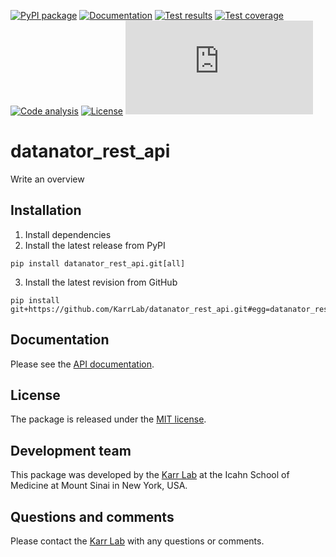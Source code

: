 [![PyPI package](https://img.shields.io/pypi/v/datanator_rest_api.svg)](https://pypi.python.org/pypi/datanator_rest_api)
[![Documentation](https://readthedocs.org/projects/datanator-rest-api/badge/?version=latest)](https://docs.karrlab.org/datanator_rest_api)
[![Test results](https://circleci.com/gh/KarrLab/datanator_rest_api.svg?style=shield)](https://circleci.com/gh/KarrLab/datanator_rest_api)
[![Test coverage](https://coveralls.io/repos/github/KarrLab/datanator_rest_api/badge.svg)](https://coveralls.io/github/KarrLab/datanator_rest_api)
[![Code analysis](https://api.codeclimate.com/v1/badges/10bcdc95a7a940c729be/maintainability)](https://codeclimate.com/github/KarrLab/datanator_rest_api)
[![License](https://img.shields.io/github/license/KarrLab/datanator_rest_api.svg)](LICENSE)
![Analytics](https://ga-beacon.appspot.com/UA-86759801-1/datanator_rest_api/README.md?pixel)

# datanator_rest_api

Write an overview

## Installation
1. Install dependencies
2. Install the latest release from PyPI
  ```
  pip install datanator_rest_api.git[all]
  ```
3. Install the latest revision from GitHub
  ```
  pip install git+https://github.com/KarrLab/datanator_rest_api.git#egg=datanator_rest_api[all]
  ```

## Documentation
Please see the [API documentation](https://docs.karrlab.org/datanator_rest_api).

## License
The package is released under the [MIT license](LICENSE).

## Development team
This package was developed by the [Karr Lab](https://www.karrlab.org) at the Icahn School of Medicine at Mount Sinai in New York, USA.

## Questions and comments
Please contact the [Karr Lab](mailto:info@karrlab.org) with any questions or comments.
